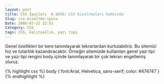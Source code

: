 ```yaml
---
layout: post
title: CSS İpuçları  6 &#58; CSS kısaltmaları hakkında
Slug: css-kisaltma-ipucu
Date: 2006-07-22 22:51
Category: CSS
tags: CSS, kalıtsallık, yazı tipi
---
```


Genel özellikleri bir kere tanımlayarak tekrarlardan kurtulabiliriz. Bu
sitemizi hız ve tutarlılık kazandıracaktır. Örneğin sitemizde kullanılan
genel yazı tipi ve yazı tipi rengini body içinde tanımlayarak bir çok
tekrarı engellemiş oluruz.

{% highlight css %}
body {
  font:Arial, Helvetica, sans-serif;
  color: #474747
}
{% endhighlight %}
